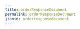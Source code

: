 ```yaml
---
title: orderResponseDocument
permalink: orderResponseDocument
jsonid: orderresponsedocument
---
```

